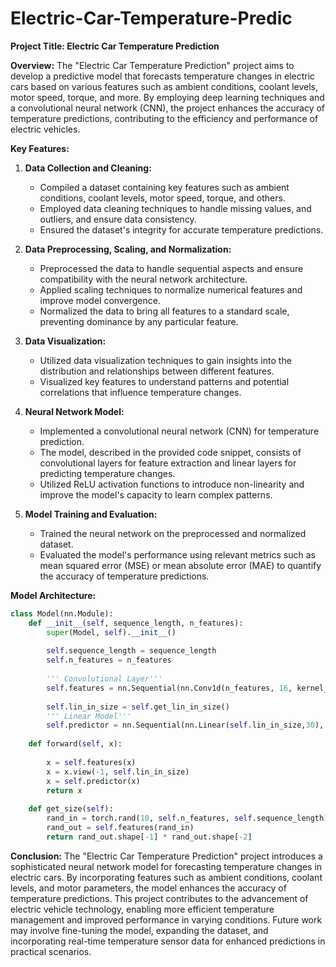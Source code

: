 # Electric-Car-Temperature-Predic
**Project Title: Electric Car Temperature Prediction**

**Overview:**
The "Electric Car Temperature Prediction" project aims to develop a predictive model that forecasts temperature changes in electric cars based on various features such as ambient conditions, coolant levels, motor speed, torque, and more. By employing deep learning techniques and a convolutional neural network (CNN), the project enhances the accuracy of temperature predictions, contributing to the efficiency and performance of electric vehicles.

**Key Features:**

1. **Data Collection and Cleaning:**
   - Compiled a dataset containing key features such as ambient conditions, coolant levels, motor speed, torque, and others.
   - Employed data cleaning techniques to handle missing values, and outliers, and ensure data consistency.
   - Ensured the dataset's integrity for accurate temperature predictions.

2. **Data Preprocessing, Scaling, and Normalization:**
   - Preprocessed the data to handle sequential aspects and ensure compatibility with the neural network architecture.
   - Applied scaling techniques to normalize numerical features and improve model convergence.
   - Normalized the data to bring all features to a standard scale, preventing dominance by any particular feature.

3. **Data Visualization:**
   - Utilized data visualization techniques to gain insights into the distribution and relationships between different features.
   - Visualized key features to understand patterns and potential correlations that influence temperature changes.

4. **Neural Network Model:**
   - Implemented a convolutional neural network (CNN) for temperature prediction.
   - The model, described in the provided code snippet, consists of convolutional layers for feature extraction and linear layers for predicting temperature changes.
   - Utilized ReLU activation functions to introduce non-linearity and improve the model's capacity to learn complex patterns.

5. **Model Training and Evaluation:**
   - Trained the neural network on the preprocessed and normalized dataset.
   - Evaluated the model's performance using relevant metrics such as mean squared error (MSE) or mean absolute error (MAE) to quantify the accuracy of temperature predictions.

**Model Architecture:**
```python
class Model(nn.Module):
    def __init__(self, sequence_length, n_features):
        super(Model, self).__init__()
        
        self.sequence_length = sequence_length
        self.n_features = n_features
        
        ''' Convolutional Layer'''
        self.features = nn.Sequential(nn.Conv1d(n_features, 16, kernel_size=3), nn.ReLU(), nn.Conv1d(16,32, kernel_size=1))
        
        self.lin_in_size = self.get_lin_in_size()
        ''' Linear Model'''
        self.predictor = nn.Sequential(nn.Linear(self.lin_in_size,30), nn.ReLU(), nn.Linear(30, 1))
        
    def forward(self, x):
        
        x = self.features(x)
        x = x.view(-1, self.lin_in_size)
        x = self.predictor(x)
        return x
    
    def get_size(self):
        rand_in = torch.rand(10, self.n_features, self.sequence_length)
        rand_out = self.features(rand_in)
        return rand_out.shape[-1] * rand_out.shape[-2]
```

**Conclusion:**
The "Electric Car Temperature Prediction" project introduces a sophisticated neural network model for forecasting temperature changes in electric cars. By incorporating features such as ambient conditions, coolant levels, and motor parameters, the model enhances the accuracy of temperature predictions. This project contributes to the advancement of electric vehicle technology, enabling more efficient temperature management and improved performance in varying conditions. Future work may involve fine-tuning the model, expanding the dataset, and incorporating real-time temperature sensor data for enhanced predictions in practical scenarios.

